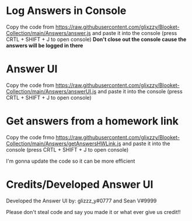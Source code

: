 # Log Answers in Console
Copy the code from https://raw.githubusercontent.com/glixzzy/Blooket-Collection/main/Answers/answer.js and paste it into the console (press CRTL + SHIFT + J to open console) __Don't close out the console cause the answers will be logged in there__

# Answer UI
Copy the code from https://raw.githubusercontent.com/glixzzy/Blooket-Collection/main/Answers/answerUI.js and paste it into the console (press CRTL + SHIFT + J to open console)

# Get answers from a homework link
Copy the code frmo https://raw.githubusercontent.com/glixzzy/Blooket-Collection/main/Answers/getAnswersHWLink.js and paste it into the console (press CRTL + SHIFT + J to open console)

I'm gonna update the code so it can be more efficient 

# Credits/Developed Answer UI
Developed the Answer UI by: glizzz_y#0777 and Sean V#9999

Please don't steal code and say you made it or what ever give us credit!!
